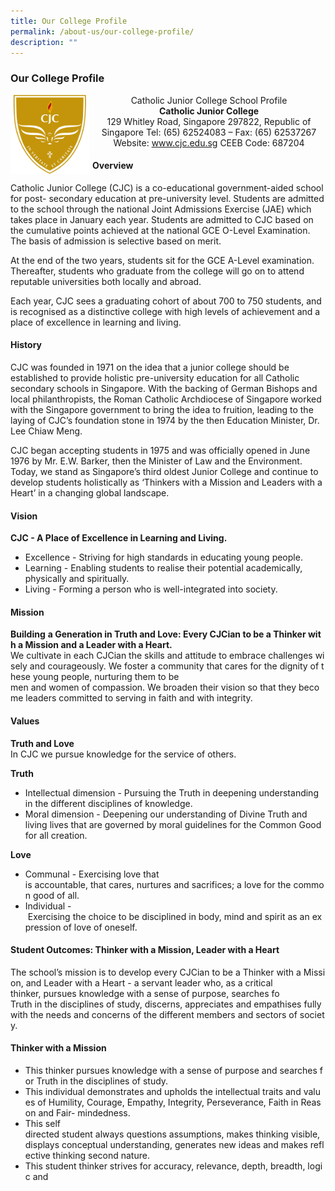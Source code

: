 ```yaml
---
title: Our College Profile
permalink: /about-us/our-college-profile/
description: ""
---
```

### **Our College Profile**

<img src="/images/crest.jpg" style="width:25%;margin-right:5px;" align = "left">

<center>Catholic Junior College School Profile<br>
<b>Catholic Junior College</b><br>
129 Whitley Road, Singapore 297822, Republic of Singapore Tel: (65) 62524083 – Fax: (65) 62537267<br>
Website: <a href="www.cjc.edu.sg">www.cjc.edu.sg</a> CEEB Code: 687204</center>

#### **Overview**
Catholic Junior College (CJC) is a co-educational government-aided school for post- secondary education at pre-university level. Students are admitted to the school through the national Joint Admissions Exercise (JAE) which takes place in January each year. Students are admitted to CJC based on the cumulative points achieved at the national GCE O-Level Examination. The basis of admission is selective based on merit.

At the end of the two years, students sit for the GCE A-Level examination. Thereafter, students who graduate from the college will go on to attend reputable universities both locally and abroad.

Each year, CJC sees a graduating cohort of about 700 to 750 students, and is recognised as a distinctive college with high levels of achievement and a place of excellence in learning and living.


#### **History**
CJC was founded in 1971 on the idea that a junior college should be established to provide holistic pre-university education for all Catholic secondary schools in Singapore. With the backing of German Bishops and local philanthropists, the Roman Catholic Archdiocese of Singapore worked with the Singapore government to bring the idea to fruition, leading to the laying of CJC’s foundation stone in 1974 by the then Education Minister, Dr. Lee Chiaw Meng.

CJC began accepting students in 1975 and was officially opened in June 1976 by Mr. E.W. Barker, then the Minister of Law and the Environment. Today, we stand as Singapore’s third oldest Junior College and continue to develop students holistically as ‘Thinkers with a Mission and Leaders with a Heart’ in a changing global landscape.

#### **Vision**
**CJC - A Place of Excellence in Learning and Living.**
* Excellence - Striving for high standards in educating young people.
* Learning - Enabling students to realise their potential academically, physically and spiritually.
* Living - Forming a person who is well-integrated into society.

#### **Mission**
**Building** **a Generation in Truth and Love: Every CJCian to be a Thinker with a Mission and a Leader with a Heart.**<br>
We cultivate in each CJCian the skills and attitude to embrace challenges wisely and courageously. We foster a community that cares for the dignity of these young people, nurturing them to be men and women of compassion. We broaden their vision so that they become leaders committed to serving in faith and with integrity.

#### **Values**
**Truth and Love**<br>
In CJC we pursue knowledge for the service of others.

**Truth**
* Intellectual dimension - Pursuing the Truth in deepening understanding in the different disciplines of knowledge.
* Moral dimension - Deepening our understanding of Divine Truth and living lives that are governed by moral guidelines for the Common Good for all creation.

**Love**
* Communal \- Exercising love that is accountable, that cares, nurtures and sacrifices; a love for the common good of all.
* Individual \- Exercising the choice to be disciplined in body, mind and spirit as an expression of love of oneself.


#### **Student Outcomes: Thinker with a Mission, Leader with a Heart**
The school’s mission is to develop every CJCian to be a Thinker with a Mission, and Leader with a Heart \- a servant leader who, as a critical thinker, pursues knowledge with a sense of purpose, searches fo Truth in the disciplines of study, discerns, appreciates and empathises fully with the needs and concerns of the different members and sectors of society.

#### **Thinker with a Mission**
* This thinker pursues knowledge with a sense of purpose and searches for Truth in the disciplines of study.
* This individual demonstrates and upholds the intellectual traits and values of Humility, Courage, Empathy, Integrity, Perseverance, Faith in Reason and Fair- mindedness.
* This self directed student always questions assumptions, makes thinking visible, displays conceptual understanding, generates new ideas and makes reflective thinking second nature.
* This student thinker strives for accuracy, relevance, depth, breadth, logic and